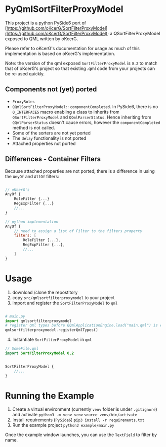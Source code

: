 # PyQmlSortFilterProxyModel
This project is a python PySide6 port of [https://github.com/oKcerG/SortFilterProxyModel](https://github.com/oKcerG/SortFilterProxyModel); a QSortFilterProxyModel exposed to QML written by oKcerG.

Please refer to oKcerG's documentation for usage as much of this implementation is based on oKcerG's implementation.

Note: the version of the qml exposed `SortFilterProxyModel` is `0.2` to match that of oKcerG's project so that existing .qml code from your projects can be re-used quickly.

## Components not (yet) ported

- `ProxyRoles`
- `QQmlSortFilterProxyModel::componentCompleted`. In PySide6, there is no `Q_INTERFACES` macro enabling a class to inherits from `QSortFilterProxyModel` and `QQmlParserStatus`. Hence inheriting from `QQmlParserStatus` doesn't cause errors, however the `componentCompleted` method is not called.
- Some of the sorters are not yet ported
- The `delay` functionality is not ported
- Attached properties not ported

## Differences - Container Filters

Because attached properties are not ported, there is a difference in using the `AnyOf` and `AllOf` filters:

```qml

// oKcerG's
AnyOf {
    RoleFilter {...}
    RegExpFilter {...}
    //...
}

// python implementation
AnyOf {
    // need to assign a list of Filter to the filters property
    filters: [
        RoleFilter {...},
        RegExpFilter {...},
        //...
    ]
}

```

# Usage

1. download /clone the repostitory
2. copy `src/qmlsortfilterproxymodel` to your project
3. import and register the `SortFilterProxyModel` to `qml`

```python

# main.py
import qmlsortfilterproxymodel
# register qml types before QQmlApplicationEngine.load("main.qml") is called
qmlsortfilterproxymodel.registerQmlTypes()
```

4. Instantiate `SortFilterProxyModel` in `qml`

```qml
// SomeFile.qml
import SortFilterProxyModel 0.2


SortFilterProxyModel {
    //...
}

```

# Running the Example

1. Create a virtual environment (currently `venv` folder is under `.gitignore`) and activate
    `python3 -m venv venv`
    `source venv/bin/activate`
2. Install requirements (`PySide6`)
    `pip3 install -r requirements.txt`
3. Run the example project
    `python3 example/main.py`

Once the example window launches, you can use the `TextField` to filter by name.
